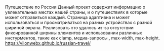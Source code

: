 Путешествие по России
Данный проект содержит информацию о увлекательных местах нашей страны, и о путешествиях в которые может отправиться каждый. 
Страница адаптивна и может использоваться и просматриваться на разных устройствах с разной шириной экрана. Реализовать это удалось из-за отсутствии фиксированной ширины элементов и использовании различных инстурментов, такие как clamp, медиа-запросы , max-width, max-height.
https://vilonwebx.github.io/russian-travel/ 

